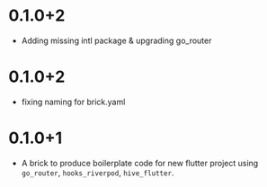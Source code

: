 # 0.1.0+2

- Adding missing intl package & upgrading go_router
# 0.1.0+2

- fixing naming for brick.yaml
# 0.1.0+1

- A brick to produce boilerplate code for new flutter project using `go_router`, `hooks_riverpod`, `hive_flutter`.
